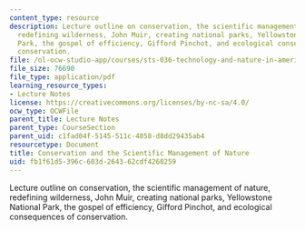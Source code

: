 ```yaml
---
content_type: resource
description: Lecture outline on conservation, the scientific management of nature,
  redefining wilderness, John Muir, creating national parks, Yellowstone National
  Park, the gospel of efficiency, Gifford Pinchot, and ecological consequences of
  conservation.
file: /ol-ocw-studio-app/courses/sts-036-technology-and-nature-in-american-history-spring-2008/fb1f61d5396c603d264362cdf4260259_wk9_outline.pdf
file_size: 76690
file_type: application/pdf
learning_resource_types:
- Lecture Notes
license: https://creativecommons.org/licenses/by-nc-sa/4.0/
ocw_type: OCWFile
parent_title: Lecture Notes
parent_type: CourseSection
parent_uid: c1fad04f-5145-511c-4858-d8dd29435ab4
resourcetype: Document
title: Conservation and the Scientific Management of Nature
uid: fb1f61d5-396c-603d-2643-62cdf4260259
---
```

Lecture outline on conservation, the scientific management of nature, redefining wilderness, John Muir, creating national parks, Yellowstone National Park, the gospel of efficiency, Gifford Pinchot, and ecological consequences of conservation.